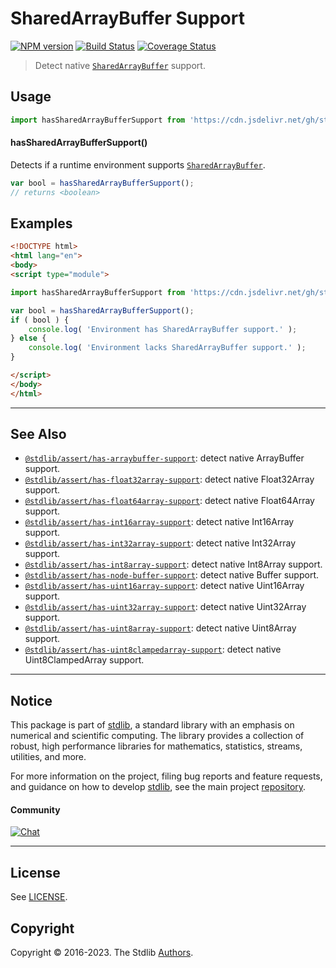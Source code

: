 <!--

@license Apache-2.0

Copyright (c) 2018 The Stdlib Authors.

Licensed under the Apache License, Version 2.0 (the "License");
you may not use this file except in compliance with the License.
You may obtain a copy of the License at

   http://www.apache.org/licenses/LICENSE-2.0

Unless required by applicable law or agreed to in writing, software
distributed under the License is distributed on an "AS IS" BASIS,
WITHOUT WARRANTIES OR CONDITIONS OF ANY KIND, either express or implied.
See the License for the specific language governing permissions and
limitations under the License.

-->

# SharedArrayBuffer Support

[![NPM version][npm-image]][npm-url] [![Build Status][test-image]][test-url] [![Coverage Status][coverage-image]][coverage-url] <!-- [![dependencies][dependencies-image]][dependencies-url] -->

> Detect native [`SharedArrayBuffer`][mdn-sharedarraybuffer] support.



<section class="usage">

## Usage

<!-- eslint-disable id-length -->

```javascript
import hasSharedArrayBufferSupport from 'https://cdn.jsdelivr.net/gh/stdlib-js/assert-has-sharedarraybuffer-support@esm/index.mjs';
```

#### hasSharedArrayBufferSupport()

Detects if a runtime environment supports [`SharedArrayBuffer`][mdn-sharedarraybuffer].

```javascript
var bool = hasSharedArrayBufferSupport();
// returns <boolean>
```

</section>

<!-- /.usage -->

<section class="examples">

## Examples

<!-- eslint-disable id-length -->

<!-- eslint no-undef: "error" -->

```html
<!DOCTYPE html>
<html lang="en">
<body>
<script type="module">

import hasSharedArrayBufferSupport from 'https://cdn.jsdelivr.net/gh/stdlib-js/assert-has-sharedarraybuffer-support@esm/index.mjs';

var bool = hasSharedArrayBufferSupport();
if ( bool ) {
    console.log( 'Environment has SharedArrayBuffer support.' );
} else {
    console.log( 'Environment lacks SharedArrayBuffer support.' );
}

</script>
</body>
</html>
```

</section>

<!-- /.examples -->



<!-- Section for related `stdlib` packages. Do not manually edit this section, as it is automatically populated. -->

<section class="related">

* * *

## See Also

-   <span class="package-name">[`@stdlib/assert/has-arraybuffer-support`][@stdlib/assert/has-arraybuffer-support]</span><span class="delimiter">: </span><span class="description">detect native ArrayBuffer support.</span>
-   <span class="package-name">[`@stdlib/assert/has-float32array-support`][@stdlib/assert/has-float32array-support]</span><span class="delimiter">: </span><span class="description">detect native Float32Array support.</span>
-   <span class="package-name">[`@stdlib/assert/has-float64array-support`][@stdlib/assert/has-float64array-support]</span><span class="delimiter">: </span><span class="description">detect native Float64Array support.</span>
-   <span class="package-name">[`@stdlib/assert/has-int16array-support`][@stdlib/assert/has-int16array-support]</span><span class="delimiter">: </span><span class="description">detect native Int16Array support.</span>
-   <span class="package-name">[`@stdlib/assert/has-int32array-support`][@stdlib/assert/has-int32array-support]</span><span class="delimiter">: </span><span class="description">detect native Int32Array support.</span>
-   <span class="package-name">[`@stdlib/assert/has-int8array-support`][@stdlib/assert/has-int8array-support]</span><span class="delimiter">: </span><span class="description">detect native Int8Array support.</span>
-   <span class="package-name">[`@stdlib/assert/has-node-buffer-support`][@stdlib/assert/has-node-buffer-support]</span><span class="delimiter">: </span><span class="description">detect native Buffer support.</span>
-   <span class="package-name">[`@stdlib/assert/has-uint16array-support`][@stdlib/assert/has-uint16array-support]</span><span class="delimiter">: </span><span class="description">detect native Uint16Array support.</span>
-   <span class="package-name">[`@stdlib/assert/has-uint32array-support`][@stdlib/assert/has-uint32array-support]</span><span class="delimiter">: </span><span class="description">detect native Uint32Array support.</span>
-   <span class="package-name">[`@stdlib/assert/has-uint8array-support`][@stdlib/assert/has-uint8array-support]</span><span class="delimiter">: </span><span class="description">detect native Uint8Array support.</span>
-   <span class="package-name">[`@stdlib/assert/has-uint8clampedarray-support`][@stdlib/assert/has-uint8clampedarray-support]</span><span class="delimiter">: </span><span class="description">detect native Uint8ClampedArray support.</span>

</section>

<!-- /.related -->

<!-- Section for all links. Make sure to keep an empty line after the `section` element and another before the `/section` close. -->


<section class="main-repo" >

* * *

## Notice

This package is part of [stdlib][stdlib], a standard library with an emphasis on numerical and scientific computing. The library provides a collection of robust, high performance libraries for mathematics, statistics, streams, utilities, and more.

For more information on the project, filing bug reports and feature requests, and guidance on how to develop [stdlib][stdlib], see the main project [repository][stdlib].

#### Community

[![Chat][chat-image]][chat-url]

---

## License

See [LICENSE][stdlib-license].


## Copyright

Copyright &copy; 2016-2023. The Stdlib [Authors][stdlib-authors].

</section>

<!-- /.stdlib -->

<!-- Section for all links. Make sure to keep an empty line after the `section` element and another before the `/section` close. -->

<section class="links">

[npm-image]: http://img.shields.io/npm/v/@stdlib/assert-has-sharedarraybuffer-support.svg
[npm-url]: https://npmjs.org/package/@stdlib/assert-has-sharedarraybuffer-support

[test-image]: https://github.com/stdlib-js/assert-has-sharedarraybuffer-support/actions/workflows/test.yml/badge.svg?branch=main
[test-url]: https://github.com/stdlib-js/assert-has-sharedarraybuffer-support/actions/workflows/test.yml?query=branch:main

[coverage-image]: https://img.shields.io/codecov/c/github/stdlib-js/assert-has-sharedarraybuffer-support/main.svg
[coverage-url]: https://codecov.io/github/stdlib-js/assert-has-sharedarraybuffer-support?branch=main

<!--

[dependencies-image]: https://img.shields.io/david/stdlib-js/assert-has-sharedarraybuffer-support.svg
[dependencies-url]: https://david-dm.org/stdlib-js/assert-has-sharedarraybuffer-support/main

-->

[chat-image]: https://img.shields.io/gitter/room/stdlib-js/stdlib.svg
[chat-url]: https://gitter.im/stdlib-js/stdlib/

[stdlib]: https://github.com/stdlib-js/stdlib

[stdlib-authors]: https://github.com/stdlib-js/stdlib/graphs/contributors

[umd]: https://github.com/umdjs/umd
[es-module]: https://developer.mozilla.org/en-US/docs/Web/JavaScript/Guide/Modules

[deno-url]: https://github.com/stdlib-js/assert-has-sharedarraybuffer-support/tree/deno
[umd-url]: https://github.com/stdlib-js/assert-has-sharedarraybuffer-support/tree/umd
[esm-url]: https://github.com/stdlib-js/assert-has-sharedarraybuffer-support/tree/esm
[branches-url]: https://github.com/stdlib-js/assert-has-sharedarraybuffer-support/blob/main/branches.md

[stdlib-license]: https://raw.githubusercontent.com/stdlib-js/assert-has-sharedarraybuffer-support/main/LICENSE

[mdn-sharedarraybuffer]: https://developer.mozilla.org/en-US/docs/Web/JavaScript/Reference/Global_Objects/SharedArrayBuffer

<!-- <related-links> -->

[@stdlib/assert/has-arraybuffer-support]: https://github.com/stdlib-js/assert-has-arraybuffer-support/tree/esm

[@stdlib/assert/has-float32array-support]: https://github.com/stdlib-js/assert-has-float32array-support/tree/esm

[@stdlib/assert/has-float64array-support]: https://github.com/stdlib-js/assert-has-float64array-support/tree/esm

[@stdlib/assert/has-int16array-support]: https://github.com/stdlib-js/assert-has-int16array-support/tree/esm

[@stdlib/assert/has-int32array-support]: https://github.com/stdlib-js/assert-has-int32array-support/tree/esm

[@stdlib/assert/has-int8array-support]: https://github.com/stdlib-js/assert-has-int8array-support/tree/esm

[@stdlib/assert/has-node-buffer-support]: https://github.com/stdlib-js/assert-has-node-buffer-support/tree/esm

[@stdlib/assert/has-uint16array-support]: https://github.com/stdlib-js/assert-has-uint16array-support/tree/esm

[@stdlib/assert/has-uint32array-support]: https://github.com/stdlib-js/assert-has-uint32array-support/tree/esm

[@stdlib/assert/has-uint8array-support]: https://github.com/stdlib-js/assert-has-uint8array-support/tree/esm

[@stdlib/assert/has-uint8clampedarray-support]: https://github.com/stdlib-js/assert-has-uint8clampedarray-support/tree/esm

<!-- </related-links> -->

</section>

<!-- /.links -->
